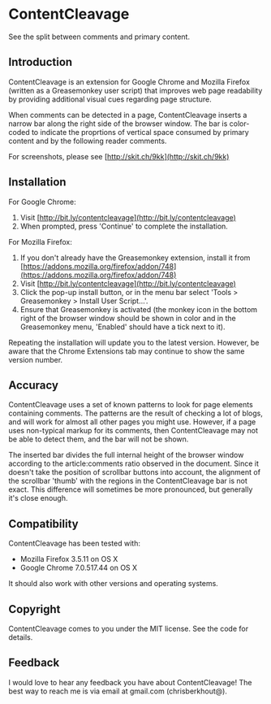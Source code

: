 # ContentCleavage

See the split between comments and primary content.

## Introduction

ContentCleavage is an extension for Google Chrome and Mozilla Firefox (written 
as a Greasemonkey user script) that improves web page readability by providing
additional visual cues regarding page structure.

When comments can be detected in a page, ContentCleavage inserts a narrow bar
along the right side of the browser window. The bar is color-coded to indicate
the proprtions of vertical space consumed by primary content and by the 
following reader comments.

For screenshots, please see [http://skit.ch/9kk](http://skit.ch/9kk)

## Installation

For Google Chrome:

1. Visit [http://bit.ly/contentcleavage](http://bit.ly/contentcleavage)
2. When prompted, press 'Continue' to complete the installation.

For Mozilla Firefox:

1. If you don't already have the Greasemonkey extension, install it from
   [https://addons.mozilla.org/firefox/addon/748](https://addons.mozilla.org/firefox/addon/748)
2. Visit [http://bit.ly/contentcleavage](http://bit.ly/contentcleavage)
3. Click the pop-up install button, or in the menu bar select 
   'Tools > Greasemonkey > Install User Script...'.
4. Ensure that Greasemonkey is activated (the monkey icon in the bottom right
   of the browser window should be shown in color and in the Greasemonkey
   menu, 'Enabled' should have a tick next to it).

Repeating the installation will update you to the latest version. However, be
aware that the Chrome Extensions tab may continue to show the same version 
number.

## Accuracy

ContentCleavage uses a set of known patterns to look for page elements 
containing comments. The patterns are the result of checking a lot of blogs, and
will work for almost all other pages you might use. However, if a page uses 
non-typical markup for its comments, then ContentCleavage may not be able to 
detect them, and the bar will not be shown.

The inserted bar divides the full internal height of the browser window 
according to the article:comments ratio observed in the document. Since it
doesn't take the position of scrollbar buttons into account, the alignment of
the scrollbar 'thumb' with the regions in the ContentCleavage bar is not exact.
This difference will sometimes be more pronounced, but generally it's close
enough.

## Compatibility

ContentCleavage has been tested with:

- Mozilla Firefox 3.5.11 on OS X
- Google Chrome 7.0.517.44 on OS X

It should also work with other versions and operating systems.

## Copyright

ContentCleavage comes to you under the MIT license. See the code for details.

## Feedback

I would love to hear any feedback you have about ContentCleavage!
The best way to reach me is via email at gmail.com (chrisberkhout@).
